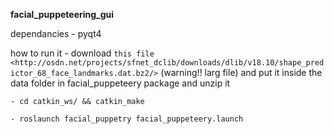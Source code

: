  **facial_puppeteering_gui**

 dependancies 
	- pyqt4
	
 how to run it
	- download `this file  <http://osdn.net/projects/sfnet_dclib/downloads/dlib/v18.10/shape_predictor_68_face_landmarks.dat.bz2/>`
(warning!! larg file) and put it inside the data folder in facial_puppeteery package and unzip it

	- cd catkin_ws/ && catkin_make

	- roslaunch facial_puppetry facial_puppeteery.launch
